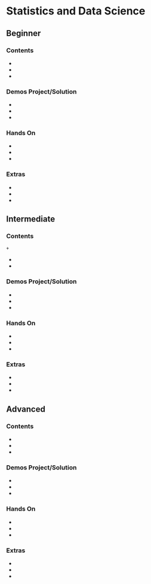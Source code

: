 # Statistics and Data Science

## Beginner

### Contents
+
+
+
### Demos Project/Solution
+
+
+
### Hands On
+
+
+
### Extras
+
+
+

## Intermediate

### Contents
	+
+
+

### Demos Project/Solution
+
+
+

### Hands On
+
+
+

### Extras
+
+
+

## Advanced

### Contents
+
+
+
### Demos Project/Solution
+
+
+
### Hands On
+
+
+
### Extras
+
+
+
